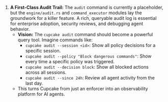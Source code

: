 1.  **A First-Class Audit Trail:** The `audit` command is currently a placeholder, but the `engine/audit.rs` and `command_executor` modules lay the groundwork for a killer feature. A rich, queryable audit log is essential for enterprise adoption, security reviews, and debugging agent behavior.
    - **Vision:** The `cupcake audit` command should become a powerful query tool. Imagine commands like:
      - `cupcake audit --session <id>`: Show all policy decisions for a specific session.
      - `cupcake audit --policy "Block dangerous commands"`: Show every time a specific policy was triggered.
      - `cupcake audit --decision block`: Show all blocked actions across all sessions.
      - `cupcake audit --since 24h`: Review all agent activity from the last day.
    - This turns Cupcake from just an enforcer into an observability platform for AI agents.

